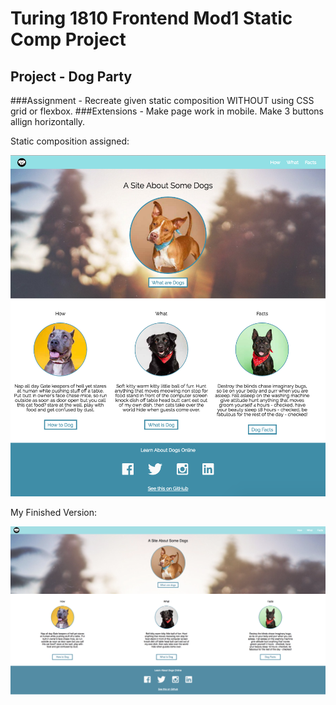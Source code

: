 # Turing 1810 Frontend Mod1 Static Comp Project
## Project - Dog Party
###Assignment - Recreate given static composition WITHOUT using CSS grid or flexbox.
###Extensions - Make page work in mobile. Make 3 buttons allign horizontally.

Static composition assigned:

![Static Comp](/images/dogpartycomp.png)

My Finished Version:

![Finished Version](/images/FoxwellDog-Party.png)

